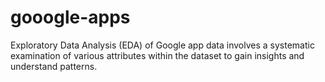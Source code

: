 # gooogle-apps
Exploratory Data Analysis (EDA) of Google app data involves a systematic examination of various attributes within the dataset to gain insights and understand patterns.

